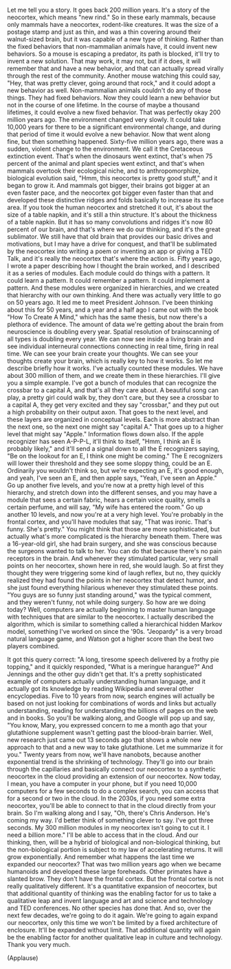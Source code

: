 
Let me tell you a story.
It goes back 200 million years.
It&#39;s a story of the neocortex,
which means &quot;new rind.&quot;
So in these early mammals,
because only mammals have a neocortex,
rodent-like creatures.
It was the size of a postage stamp and just as thin,
and was a thin covering around
their walnut-sized brain,
but it was capable of a new type of thinking.
Rather than the fixed behaviors
that non-mammalian animals have,
it could invent new behaviors.
So a mouse is escaping a predator,
its path is blocked,
it&#39;ll try to invent a new solution.
That may work, it may not,
but if it does, it will remember that
and have a new behavior,
and that can actually spread virally
through the rest of the community.
Another mouse watching this could say,
&quot;Hey, that was pretty clever, going around that rock,&quot;
and it could adopt a new behavior as well.
Non-mammalian animals
couldn&#39;t do any of those things.
They had fixed behaviors.
Now they could learn a new behavior
but not in the course of one lifetime.
In the course of maybe a thousand lifetimes,
it could evolve a new fixed behavior.
That was perfectly okay 200 million years ago.
The environment changed very slowly.
It could take 10,000 years for there to be
a significant environmental change,
and during that period of time
it would evolve a new behavior.
Now that went along fine,
but then something happened.
Sixty-five million years ago,
there was a sudden, violent
change to the environment.
We call it the Cretaceous extinction event.
That&#39;s when the dinosaurs went extinct,
that&#39;s when 75 percent of the
animal and plant species went extinct,
and that&#39;s when mammals
overtook their ecological niche,
and to anthropomorphize, biological evolution said,
&quot;Hmm, this neocortex is pretty good stuff,&quot;
and it began to grow it.
And mammals got bigger,
their brains got bigger at an even faster pace,
and the neocortex got bigger even faster than that
and developed these distinctive ridges and folds
basically to increase its surface area.
If you took the human neocortex
and stretched it out,
it&#39;s about the size of a table napkin,
and it&#39;s still a thin structure.
It&#39;s about the thickness of a table napkin.
But it has so many convolutions and ridges
it&#39;s now 80 percent of our brain,
and that&#39;s where we do our thinking,
and it&#39;s the great sublimator.
We still have that old brain
that provides our basic drives and motivations,
but I may have a drive for conquest,
and that&#39;ll be sublimated by the neocortex
into writing a poem or inventing an app
or giving a TED Talk,
and it&#39;s really the neocortex that&#39;s where
the action is.
Fifty years ago, I wrote a paper
describing how I thought the brain worked,
and I described it as a series of modules.
Each module could do things with a pattern.
It could learn a pattern. It could remember a pattern.
It could implement a pattern.
And these modules were organized in hierarchies,
and we created that hierarchy with our own thinking.
And there was actually very little to go on
50 years ago.
It led me to meet President Johnson.
I&#39;ve been thinking about this for 50 years,
and a year and a half ago I came out with the book
&quot;How To Create A Mind,&quot;
which has the same thesis,
but now there&#39;s a plethora of evidence.
The amount of data we&#39;re getting about the brain
from neuroscience is doubling every year.
Spatial resolution of brainscanning of all types
is doubling every year.
We can now see inside a living brain
and see individual interneural connections
connecting in real time, firing in real time.
We can see your brain create your thoughts.
We can see your thoughts create your brain,
which is really key to how it works.
So let me describe briefly how it works.
I&#39;ve actually counted these modules.
We have about 300 million of them,
and we create them in these hierarchies.
I&#39;ll give you a simple example.
I&#39;ve got a bunch of modules
that can recognize the crossbar to a capital A,
and that&#39;s all they care about.
A beautiful song can play,
a pretty girl could walk by,
they don&#39;t care, but they see
a crossbar to a capital A,
they get very excited and they say &quot;crossbar,&quot;
and they put out a high probability
on their output axon.
That goes to the next level,
and these layers are organized in conceptual levels.
Each is more abstract than the next one,
so the next one might say &quot;capital A.&quot;
That goes up to a higher
level that might say &quot;Apple.&quot;
Information flows down also.
If the apple recognizer has seen A-P-P-L,
it&#39;ll think to itself, &quot;Hmm, I
think an E is probably likely,&quot;
and it&#39;ll send a signal down to all the E recognizers
saying, &quot;Be on the lookout for an E,
I think one might be coming.&quot;
The E recognizers will lower their threshold
and they see some sloppy
thing, could be an E.
Ordinarily you wouldn&#39;t think so,
but we&#39;re expecting an E, it&#39;s good enough,
and yeah, I&#39;ve seen an E, and then apple says,
&quot;Yeah, I&#39;ve seen an Apple.&quot;
Go up another five levels,
and you&#39;re now at a pretty high level
of this hierarchy,
and stretch down into the different senses,
and you may have a module
that sees a certain fabric,
hears a certain voice quality,
smells a certain perfume,
and will say, &quot;My wife has entered the room.&quot;
Go up another 10 levels, and now you&#39;re at
a very high level.
You&#39;re probably in the frontal cortex,
and you&#39;ll have modules that say, &quot;That was ironic.
That&#39;s funny. She&#39;s pretty.&quot;
You might think that those are more sophisticated,
but actually what&#39;s more complicated
is the hierarchy beneath them.
There was a 16-year-old girl, she had brain surgery,
and she was conscious because the surgeons
wanted to talk to her.
You can do that because there&#39;s no pain receptors
in the brain.
And whenever they stimulated particular,
very small points on her neocortex,
shown here in red, she would laugh.
So at first they thought they were triggering
some kind of laugh reflex,
but no, they quickly realized they had found
the points in her neocortex that detect humor,
and she just found everything hilarious
whenever they stimulated these points.
&quot;You guys are so funny just standing around,&quot;
was the typical comment,
and they weren&#39;t funny,
not while doing surgery.
So how are we doing today?
Well, computers are actually beginning to master
human language with techniques
that are similar to the neocortex.
I actually described the algorithm,
which is similar to something called
a hierarchical hidden Markov model,
something I&#39;ve worked on since the &#39;90s.
&quot;Jeopardy&quot; is a very broad natural language game,
and Watson got a higher score
than the best two players combined.

It got this query correct:
&quot;A long, tiresome speech
delivered by a frothy pie topping,&quot;
and it quickly responded,
&quot;What is a meringue harangue?&quot;
And Jennings and the other guy didn&#39;t get that.
It&#39;s a pretty sophisticated example of
computers actually understanding human language,
and it actually got its knowledge by reading
Wikipedia and several other encyclopedias.
Five to 10 years from now,
search engines will actually be based on
not just looking for combinations of words and links
but actually understanding,
reading for understanding the billions of pages
on the web and in books.
So you&#39;ll be walking along, and Google will pop up
and say, &quot;You know, Mary, you expressed concern
to me a month ago that your glutathione supplement
wasn&#39;t getting past the blood-brain barrier.
Well, new research just came out 13 seconds ago
that shows a whole new approach to that
and a new way to take glutathione.
Let me summarize it for you.&quot;
Twenty years from now, we&#39;ll have nanobots,
because another exponential trend
is the shrinking of technology.
They&#39;ll go into our brain
through the capillaries
and basically connect our neocortex
to a synthetic neocortex in the cloud
providing an extension of our neocortex.
Now today, I mean,
you have a computer in your phone,
but if you need 10,000 computers for a few seconds
to do a complex search,
you can access that for a second or two in the cloud.
In the 2030s, if you need some extra neocortex,
you&#39;ll be able to connect to that in the cloud
directly from your brain.
So I&#39;m walking along and I say,
&quot;Oh, there&#39;s Chris Anderson.
He&#39;s coming my way.
I&#39;d better think of something clever to say.
I&#39;ve got three seconds.
My 300 million modules in my neocortex
isn&#39;t going to cut it.
I need a billion more.&quot;
I&#39;ll be able to access that in the cloud.
And our thinking, then, will be a hybrid
of biological and non-biological thinking,
but the non-biological portion
is subject to my law of accelerating returns.
It will grow exponentially.
And remember what happens
the last time we expanded our neocortex?
That was two million years ago
when we became humanoids
and developed these large foreheads.
Other primates have a slanted brow.
They don&#39;t have the frontal cortex.
But the frontal cortex is not
really qualitatively different.
It&#39;s a quantitative expansion of neocortex,
but that additional quantity of thinking
was the enabling factor for us to take
a qualitative leap and invent language
and art and science and technology
and TED conferences.
No other species has done that.
And so, over the next few decades,
we&#39;re going to do it again.
We&#39;re going to again expand our neocortex,
only this time we won&#39;t be limited
by a fixed architecture of enclosure.
It&#39;ll be expanded without limit.
That additional quantity will again
be the enabling factor for another qualitative leap
in culture and technology.
Thank you very much.

(Applause)

